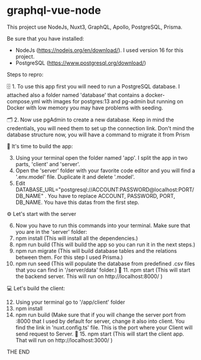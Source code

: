 # graphql-vue-node
This project use NodeJs, Nuxt3, GraphQL, Apollo, PostgreSQL, Prisma. 

Be sure that you have installed:
- NodeJs (https://nodejs.org/en/download/). I used version 16 for this project.
- PostgreSQL (https://www.postgresql.org/download/)

Steps to repro:

🗄 1. To use this app first you will need to run a PostgreSQL database. I attached also a folder named 'database' that contains a docker-compose.yml with images for postgres:13 and pg-admin but running on Docker with low memory you may have problems with seeding.

🗂 2. Now use pgAdmin to create a new database. Keep in mind the credentials, you will need them to set up the connection link. Don't mind the database structure now, you will have a command to migrate it from Prism

🔧 It's time to build the app:

  3. Using your terminal open the folder named 'app'. I split the app in two parts, 'client' and 'server'.
  4. Open the 'server' folder with your favorite code editor and you will find a '.env.model' file. Duplicate it and delete '.model'. 
  5. Edit DATABASE_URL="postgresql://ACCOUNT:PASSWORD@localhost:PORT/DB_NAME" . You have to replace ACCOUNT, PASSWORD, PORT, DB_NAME. You have this datas from the first step.
   
⚙️ Let's start with the server
 
  6. Now you have to run this commands into your terminal. Make sure that you are in the 'server' folder:
  7. npm install (This will install all the dependencies.)
  8. npm run build (This will build the app so you can run it in the next steps.)
  9. npm run migrate (This will build database tables and the relations between them. For this step I used Prisma.)
  10. npm run seed (This will populate the database from predefined .csv files that you can find in '/server/data' folder.)
 🚀 11. npm start (This will start the backend server. This will run on http://localhost:8000/ )

💻 Let's build the client:

  12. Using your terminal go to '/app/client' folder
  13. npm install
  14. npm run build (Make sure that if you will change the server port from :8000 that I used by default for server, change it also into client. You find the link in 'nuxt.config.ts' file. This is the port where your Client will send request to Server.
🚀 15. npm start (This will start the client app. That will run on http://localhost:3000/ )
     
 
  THE END
 

    


